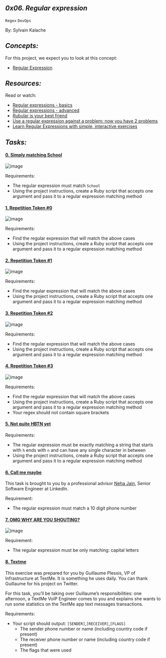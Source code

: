 ## *0x06. Regular expression*

`Regex`   `DevOps`

By: Sylvain Kalache

## *Concepts:*

For this project, we expect you to look at this concept:

- [Regular Expression](https://intranet.alxswe.com/concepts/29)

## *Resources:*

Read or watch:

- [Regular expressions - basics](https://fr.slideshare.net/neha_jain/introducing-regular-expressions)
- [Regular expressions - advanced](https://fr.slideshare.net/neha_jain/advanced-regular-expressions-80296518)
- [Rubular is your best friend](https://rubular.com)
- [Use a regular expression against a problem: now you have 2 problems](https://blog.codinghorror.com/regular-expressions-now-you-have-two-problems/)
- [Learn Regular Expressions with simple, interactive exercises](https://regexone.com)

## *Tasks:*

#### [0. Simply matching School](0-simply_match_school.rb)

![image](https://s3.amazonaws.com/alx-intranet.hbtn.io/uploads/medias/2020/9/ec65557f0da1fbfbff6659413885e4d4822f5b1d.png?X-Amz-Algorithm=AWS4-HMAC-SHA256&X-Amz-Credential=AKIARDDGGGOUSBVO6H7D%2F20231126%2Fus-east-1%2Fs3%2Faws4_request&X-Amz-Date=20231126T210149Z&X-Amz-Expires=86400&X-Amz-SignedHeaders=host&X-Amz-Signature=13e4df4f6a31044e10de31797c4a2b8b0a712ddec7015374c8f1a3e33b270b94)

Requirements:

- The regular expression must match `School`
- Using the project instructions, create a Ruby script that accepts one argument and pass it to a regular expression matching method

    
#### [1. Repetition Token #0](1-repetition_token_0.rb)

![image](https://s3.amazonaws.com/alx-intranet.hbtn.io/uploads/medias/2020/9/e7db3c377d46453588fc84f3a975661d142fee91.png?X-Amz-Algorithm=AWS4-HMAC-SHA256&X-Amz-Credential=AKIARDDGGGOUSBVO6H7D%2F20231126%2Fus-east-1%2Fs3%2Faws4_request&X-Amz-Date=20231126T210149Z&X-Amz-Expires=86400&X-Amz-SignedHeaders=host&X-Amz-Signature=a5c72c26b475117683520d70a7f87468583656a665a21a871da6ea6d404b10c4)

Requirements:

- Find the regular expression that will match the above cases
- Using the project instructions, create a Ruby script that accepts one argument and pass it to a regular expression matching method

#### [2. Repetition Token #1](2-repetition_token_1.rb)

![image](https://s3.amazonaws.com/alx-intranet.hbtn.io/uploads/medias/2020/9/c59ff11db195d5cf17d1790a5141ae2f234786d2.png?X-Amz-Algorithm=AWS4-HMAC-SHA256&X-Amz-Credential=AKIARDDGGGOUSBVO6H7D%2F20231126%2Fus-east-1%2Fs3%2Faws4_request&X-Amz-Date=20231126T210149Z&X-Amz-Expires=86400&X-Amz-SignedHeaders=host&X-Amz-Signature=92b2844c9f5f114811a55f058900414548d8f1b88905579992595f24237c4d0a)

Requirements:

- Find the regular expression that will match the above cases
- Using the project instructions, create a Ruby script that accepts one argument and pass it to a regular expression matching method

#### [3. Repetition Token #2](3-repetition_token_2.rb)

![image](https://s3.amazonaws.com/alx-intranet.hbtn.io/uploads/medias/2020/9/3b6bf4aeca6a0c2de584e7f5d68d11eef57ce205.png?X-Amz-Algorithm=AWS4-HMAC-SHA256&X-Amz-Credential=AKIARDDGGGOUSBVO6H7D%2F20231126%2Fus-east-1%2Fs3%2Faws4_request&X-Amz-Date=20231126T210149Z&X-Amz-Expires=86400&X-Amz-SignedHeaders=host&X-Amz-Signature=3f0ef07a1eb038b7c76462caaf8a726012ccdbed5d881886f543c5956d66b9c5)

Requirements:

- Find the regular expression that will match the above cases
- Using the project instructions, create a Ruby script that accepts one argument and pass it to a regular expression matching method
    
#### [4. Repetition Token #3](4-repetition_token_3.rb)

![image](https://s3.amazonaws.com/alx-intranet.hbtn.io/uploads/medias/2020/9/f8dbcb9cf5ae569a8645027dc46e81cb372ce28e.png?X-Amz-Algorithm=AWS4-HMAC-SHA256&X-Amz-Credential=AKIARDDGGGOUSBVO6H7D%2F20231126%2Fus-east-1%2Fs3%2Faws4_request&X-Amz-Date=20231126T210149Z&X-Amz-Expires=86400&X-Amz-SignedHeaders=host&X-Amz-Signature=bf8c835aac26a31784f8bd0355c59bbcc7bc1a5d40f734b8e41751b50489226d)

Requirements:

- Find the regular expression that will match the above cases
- Using the project instructions, create a Ruby script that accepts one argument and pass it to a regular expression matching method
- Your regex should not contain square brackets

#### [5. Not quite HBTN yet](5-beginning_and_end.rb)

Requirements:

- The regular expression must be exactly matching a string that starts with `h` ends with `n` and can have any single character in between
- Using the project instructions, create a Ruby script that accepts one argument and pass it to a regular expression matching method
 
#### [6. Call me maybe](6-phone_number.rb)

This task is brought to you by a professional advisor [Neha Jain](https://twitter.com/_nehajain), Senior Software Engineer at LinkedIn.

Requirement:

- The regular expression must match a 10 digit phone number


#### [7. OMG WHY ARE YOU SHOUTING?](7-OMG_WHY_ARE_YOU_SHOUTING.rb)

![image](https://intranet.alxswe.com/images/contents/sysadmin/projects/78/shouting.jpg)

Requirement:

- The regular expression must be only matching: capital letters



#### [8. Textme](100-textme.rb)

This exercise was prepared for you by Guillaume Plessis, VP of Infrastructure at TextMe. It is something he uses daily. You can thank Guillaume for his project on Twitter.

For this task, you’ll be taking over Guillaume’s responsibilities: one afternoon, a TextMe VoIP Engineer comes to you and explains she wants to run some statistics on the TextMe app text messages transactions.

Requirements:

- Your script should output: `[SENDER]`,`[RECEIVER]`,`[FLAGS]`
   - The sender phone number or name (including country code if present)
   - The receiver phone number or name (including country code if present)
   - The flags that were used

